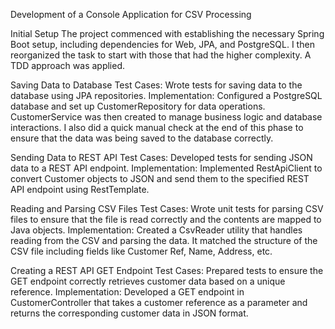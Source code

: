 Development of a Console Application for CSV Processing

Initial Setup
The project commenced with establishing the necessary Spring Boot setup, including dependencies for Web, JPA, and PostgreSQL.
I then reorganized the task to start with those that had the higher complexity. A TDD approach was applied.

Saving Data to Database
Test Cases: Wrote tests for saving data to the database using JPA repositories.
Implementation: Configured a PostgreSQL database and set up CustomerRepository for data operations. CustomerService was then created to manage business logic and database interactions.
I also did a quick manual check at the end of this phase to ensure that the data was being saved to the database correctly.

Sending Data to REST API
Test Cases: Developed tests for sending JSON data to a REST API endpoint.
Implementation: Implemented RestApiClient to convert Customer objects to JSON and send them to the specified REST API endpoint using RestTemplate.

Reading and Parsing CSV Files
Test Cases: Wrote unit tests for parsing CSV files to ensure that the file is read correctly and the contents are mapped to Java objects.
Implementation: Created a CsvReader utility that handles reading from the CSV and parsing the data. It matched the structure of the CSV file including fields like Customer Ref, Name, Address, etc.

 
Creating a REST API GET Endpoint
Test Cases: Prepared tests to ensure the GET endpoint correctly retrieves customer data based on a unique reference.
Implementation: Developed a GET endpoint in CustomerController that takes a customer reference as a parameter and returns the corresponding customer data in JSON format.
